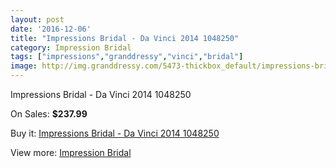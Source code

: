 ```yaml
---
layout: post
date: '2016-12-06'
title: "Impressions Bridal - Da Vinci 2014 1048250"
category: Impression Bridal
tags: ["impressions","granddressy","vinci","bridal"]
image: http://img.granddressy.com/5473-thickbox_default/impressions-bridal-da-vinci-2014-1048250.jpg
---
```

Impressions Bridal - Da Vinci 2014 1048250

On Sales: **$237.99**
<a href="https://www.granddressy.com/en/impression-bridal/4809-impressions-bridal-da-vinci-2014-1048250.html"><amp-img layout="responsive" width="600" height="600" src="//img.granddressy.com/5473-thickbox_default/impressions-bridal-da-vinci-2014-1048250.jpg" alt="Impressions Bridal - Da Vinci 2014 1048250 0" /></a>

Buy it: [Impressions Bridal - Da Vinci 2014 1048250](https://www.granddressy.com/en/impression-bridal/4809-impressions-bridal-da-vinci-2014-1048250.html "Impressions Bridal - Da Vinci 2014 1048250")

View more: [Impression Bridal](https://www.granddressy.com/en/219-impression-bridal "Impression Bridal")